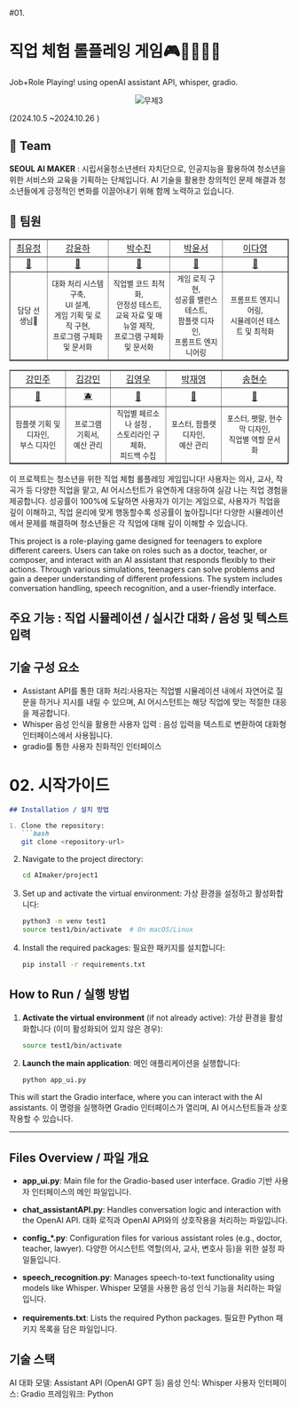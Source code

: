 #01.
# 직업 체험 롤플레잉 게임🎮🧑‍💻🧑‍💻
Job+Role Playing! using openAI assistant API, whisper, gradio.

<p align="center">
  <img src="https://github.com/user-attachments/assets/0728ead3-2cda-4164-9afe-d502c944de80" alt="무제3">
</p>

(2024.10.5 ~2024.10.26 )


## 🦹‍ Team
**SEOUL AI MAKER** : 시립서울청소년센터 자치단으로, 인공지능을 활용하여 청소년을 위한 서비스와 교육을 기획하는 단체입니다. 
AI 기술을 활용한 창의적인 문제 해결과 청소년들에게 긍정적인 변화를 이끌어내기 위해 함께 노력하고 있습니다.
## 👶 팀원

<table border="" cellspacing="0" cellpadding="0" max-width="2000px">
    <tr width="100%">
        <td align="center"><a href="#">최유정</a></td>
        <td align="center"><a href="https://github.com/yunariver">강윤하</a></td>
        <td align="center"><a href="https://github.com/suuuujinnnn">박수진</a></td>
        <td align="center"><a href="#">박윤서</a></td>
        <td align="center"><a href="#">이다영</a></td>
    </tr>
    <tr width="100%">
        <td align="center">
          <a href="#">
            🥑 <!-- Replace with the actual image URL -->
          </a>
        </td>
        <td align="center">
          <a href="https://github.com/yunariver">
            🍎
          </a>
        </td>
        <td align="center">
          <a href="https://github.com/suuuujinnnn">
            🍊
          </a>
        </td>
        <td align="center">
          <a href="#">
            🍋 <!-- Replace with the actual image URL -->
          </a>
        </td>
        <td align="center">
          <a href="#">
            🍉 <!-- Replace with the actual image URL -->
          </a>
        </td>
    </tr>
    <tr width="100%">
      <td align="center">
        <small>
        담당 선생님💛
        </small>
      </td>
      <td align="center">
        <small>
        대화 처리 시스템 구축,<br>
        UI 설계,<br>
        게임 기획 및 로직 구현,<br>
        프로그램 구체화 및 문서화
        </small>
      </td>
      <td align="center">
        <small>
        직업별 코드 최적화,<br>
        안정성 테스트,<br>
        교육 자료 및 매뉴얼 제작,<br>
        프로그램 구체화 및 문서화
        </small>
      </td>
      <td align="center">
        <small>
        게임 로직 구현,<br>
        성공률 밸런스 테스트,<br>
        팜플렛 디자인,<br>
        프롬프트 엔지니어링
        </small>
      </td>
      <td align="center">
        <small>
        프롬프트 엔지니어링,<br>
        시뮬레이션 테스트 및 최적화
        </small>
      </td>
   </tr>
</table>

<table border="" cellspacing="0" cellpadding="0" max-width="2000px">
    <tr width="100%">
        <td align="center"><a href="#">강민주</a></td>
        <td align="center"><a href="#">김강민</a></td>
        <td align="center"><a href="#">김영우</a></td>
        <td align="center"><a href="#">박재영</a></td>
        <td align="center"><a href="#">송현수</a></td>
    </tr>
    <tr width="100%">
        <td align="center">
          <a href="#">
            🍑 <!-- Replace with the actual image URL -->
          </a>
        </td>
        <td align="center">
          <a href="#">
            🫐 <!-- Replace with the actual image URL -->
          </a>
        </td>
        <td align="center">
          <a href="#">
            🍓 <!-- Replace with the actual image URL -->
          </a>
        </td>
        <td align="center">
          <a href="#">
            🥝 <!-- Replace with the actual image URL -->
          </a>
        </td>
        <td align="center">
          <a href="#">
            🥥 <!-- Replace with the actual image URL -->
          </a>
        </td>
    </tr>
    <tr width="100%">
      <td align="center">
        <small>
        팜플렛 기획 및 디자인,<br>
        부스 디자인
        </small>
      </td>
      <td align="center">
        <small>
        프로그램 기획서,<br>
        예산 관리
        </small>
      </td>
      <td align="center">
        <small>
        직업별 페르소나 설정 ,<br>
          스토리라인 구체화,<br>
        피드백 수집
        </small>
      </td>
      <td align="center">
        <small>
        포스터, 팜플렛 디자인,<br>
        예산 관리
        </small>
      </td>
      <td align="center">
        <small>
        포스터, 팻말, 현수막 디자인,<br>
        직업별 역할 문서화
        </small>
      </td>
   </tr>
</table>





이 프로젝트는 청소년을 위한 직업 체험 롤플레잉 게임입니다! 
사용자는 의사, 교사, 작곡가 등 다양한 직업을 맡고, AI 어시스턴트가 유연하게 대응하여 실감 나는 직업 경험을 제공합니다.
성공률이 100%에 도달하면 사용자가 이기는 게임으로, 사용자가 직업을 깊이 이해하고, 직업 윤리에 맞게 행동할수록 성공률이 높아집니다!
다양한 시뮬레이션에서 문제를 해결하며 청소년들은 각 직업에 대해 깊이 이해할 수 있습니다. 


This project is a role-playing game designed for teenagers to explore different careers. Users can take on roles such as a doctor, teacher, or composer, and interact with an AI assistant that responds flexibly to their actions. Through various simulations, teenagers can solve problems and gain a deeper understanding of different professions. The system includes conversation handling, speech recognition, and a user-friendly interface.


## 주요 기능 : 직업 시뮬레이션 / 실시간 대화 / 음성 및 텍스트 입력 
## 기술 구성 요소
- Assistant API를 통한 대화 처리:사용자는 직업별 시뮬레이션 내에서 자연어로 질문을 하거나 지시를 내릴 수 있으며, AI 어시스턴트는 해당 직업에 맞는 적절한 대응을 제공합니다.
- Whisper 음성 인식을 활용한 사용자 입력 :  음성 입력을 텍스트로 변환하여 대화형 인터페이스에서 사용됩니다.
- gradio를 통한 사용자 친화적인 인터페이스








# 02. 시작가이드
```markdown
## Installation / 설치 방법

1. Clone the repository:
   ```bash
   git clone <repository-url>
   ```

2. Navigate to the project directory:
   ```bash
   cd AImaker/project1
   ```

3. Set up and activate the virtual environment:
   가상 환경을 설정하고 활성화합니다:
   ```bash
   python3 -m venv test1
   source test1/bin/activate  # On macOS/Linux
   ```

4. Install the required packages:
   필요한 패키지를 설치합니다:
   ```bash
   pip install -r requirements.txt
   ```

## How to Run / 실행 방법

1. **Activate the virtual environment** (if not already active):
   가상 환경을 활성화합니다 (이미 활성화되어 있지 않은 경우):
   ```bash
   source test1/bin/activate
   ```

2. **Launch the main application**:
   메인 애플리케이션을 실행합니다:
   ```bash
   python app_ui.py
   ```

This will start the Gradio interface, where you can interact with the AI assistants.
이 명령을 실행하면 Gradio 인터페이스가 열리며, AI 어시스턴트들과 상호작용할 수 있습니다.

---

## Files Overview / 파일 개요

- **app_ui.py**: Main file for the Gradio-based user interface.
  Gradio 기반 사용자 인터페이스의 메인 파일입니다.
  
- **chat_assistantAPI.py**: Handles conversation logic and interaction with the OpenAI API.
  대화 로직과 OpenAI API와의 상호작용을 처리하는 파일입니다.
  
- **config_*.py**: Configuration files for various assistant roles (e.g., doctor, teacher, lawyer).
  다양한 어시스턴트 역할(의사, 교사, 변호사 등)을 위한 설정 파일들입니다.
  
- **speech_recognition.py**: Manages speech-to-text functionality using models like Whisper.
  Whisper 모델을 사용한 음성 인식 기능을 처리하는 파일입니다.
  
- **requirements.txt**: Lists the required Python packages.
  필요한 Python 패키지 목록을 담은 파일입니다.
  
## 기술 스택
AI 대화 모델: Assistant API (OpenAI GPT 등)
음성 인식: Whisper
사용자 인터페이스: Gradio
프레임워크: Python
